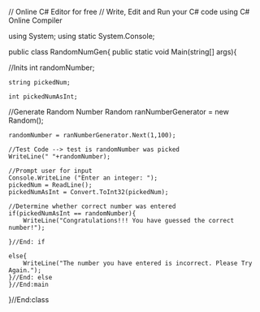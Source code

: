 // Online C# Editor for free
// Write, Edit and Run your C# code using C# Online Compiler

using System;
using static System.Console;

public class RandomNumGen{
    public static void Main(string[] args){
        
   //Inits
    int randomNumber;
    
    string pickedNum;
    
    int pickedNumAsInt;
   
   //Generate Random Number
    Random ranNumberGenerator = new Random();

    randomNumber = ranNumberGenerator.Next(1,100);
    
    //Test Code --> test is randomNumber was picked
    WriteLine(" "+randomNumber);
        
    //Prompt user for input
    Console.WriteLine ("Enter an integer: ");
    pickedNum = ReadLine();
    pickedNumAsInt = Convert.ToInt32(pickedNum);
    
    //Determine whether correct number was entered
    if(pickedNumAsInt == randomNumber){
        WriteLine("Congratulations!!! You have guessed the correct number!");
        
    }//End: if
    
    else{
        WriteLine("The number you have entered is incorrect. Please Try Again.");
    }//End: else
    }//End:main
}//End:class
